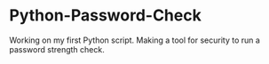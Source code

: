 # Python-Password-Check
Working on my first Python script. Making a tool for security to run a password strength check.

